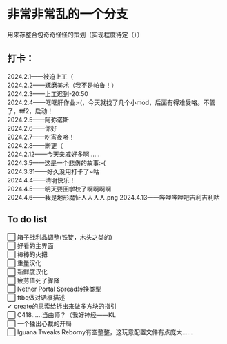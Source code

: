 # 非常非常乱的一个分支
用来存整合包奇奇怪怪的策划（实现程度待定（））  

## 打卡：
2024.2.1——被迫上工（  
2024.2.2——琢磨美术（我不是帕鲁！）  
2024.2.3——上工迟到-20:50  
2024.2.4——哐哐肝作业:-(，今天就找了几个小mod，后面有得难受咯。不管了，ttf2，启动！  
2024.2.5——阿弥诺斯  
2024.2.6——你好  
2024.2.7——吃宵夜咯！  
2024.2.8——断更（  
2024.2.12——今天亲戚好多啊……  
2024.3.5——这是一个悲伤的故事:-(  
2024.3.31——好久没用打卡了~咕  
2024.4.4——清明快乐！  
2024.4.5——明天要回学校了啊啊啊啊   
2024.4.6——我是地形魔怔人人人人.png
2024.4.13——哔哩哔哩吧吉利吉利咕

## To do list

⬜︎ 箱子战利品调整(铁锭，木头之类的)  
⬜︎ 好看的主界面  
⬜︎ 棒棒的火把  
⬜︎ 重量汉化  
⬜︎ 新鲜度汉化  
⬜︎ 疲劳值死了骤降  
⬜︎ Nether Portal Spread转换类型  
⬜︎ ftbq做对话框描述  
✔ create的思索给拆出来做多方块的指引  
⬜︎ C418……当曲师？（我好神经——KL   
⬜︎ 一个独出心裁的开局  
⬜︎ Iguana Tweaks Reborny有空整整，这玩意配置文件有点庞大……

